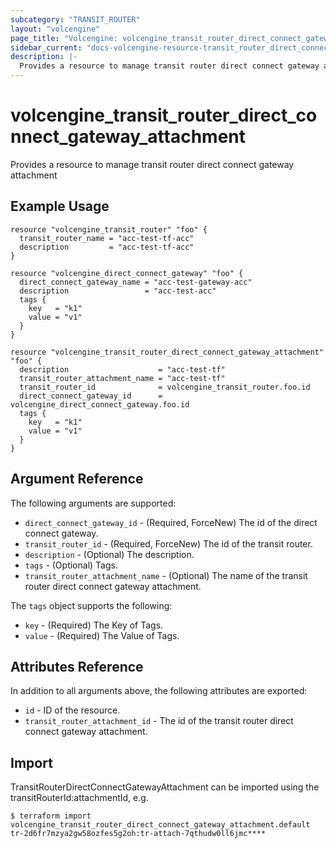 ```yaml
---
subcategory: "TRANSIT_ROUTER"
layout: "volcengine"
page_title: "Volcengine: volcengine_transit_router_direct_connect_gateway_attachment"
sidebar_current: "docs-volcengine-resource-transit_router_direct_connect_gateway_attachment"
description: |-
  Provides a resource to manage transit router direct connect gateway attachment
---
```

# volcengine_transit_router_direct_connect_gateway_attachment
Provides a resource to manage transit router direct connect gateway attachment
## Example Usage
```hcl
resource "volcengine_transit_router" "foo" {
  transit_router_name = "acc-test-tf-acc"
  description         = "acc-test-tf-acc"
}

resource "volcengine_direct_connect_gateway" "foo" {
  direct_connect_gateway_name = "acc-test-gateway-acc"
  description                 = "acc-test-acc"
  tags {
    key   = "k1"
    value = "v1"
  }
}

resource "volcengine_transit_router_direct_connect_gateway_attachment" "foo" {
  description                    = "acc-test-tf"
  transit_router_attachment_name = "acc-test-tf"
  transit_router_id              = volcengine_transit_router.foo.id
  direct_connect_gateway_id      = volcengine_direct_connect_gateway.foo.id
  tags {
    key   = "k1"
    value = "v1"
  }
}
```
## Argument Reference
The following arguments are supported:
* `direct_connect_gateway_id` - (Required, ForceNew) The id of the direct connect gateway.
* `transit_router_id` - (Required, ForceNew) The id of the transit router.
* `description` - (Optional) The description.
* `tags` - (Optional) Tags.
* `transit_router_attachment_name` - (Optional) The name of the transit router direct connect gateway attachment.

The `tags` object supports the following:

* `key` - (Required) The Key of Tags.
* `value` - (Required) The Value of Tags.

## Attributes Reference
In addition to all arguments above, the following attributes are exported:
* `id` - ID of the resource.
* `transit_router_attachment_id` - The id of the transit router direct connect gateway attachment.


## Import
TransitRouterDirectConnectGatewayAttachment can be imported using the transitRouterId:attachmentId, e.g.
```
$ terraform import volcengine_transit_router_direct_connect_gateway_attachment.default tr-2d6fr7mzya2gw58ozfes5g2oh:tr-attach-7qthudw0ll6jmc****
```

